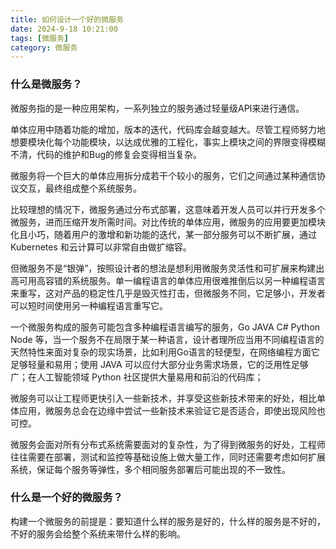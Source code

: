 ```yaml
---
title: 如何设计一个好的微服务
date: 2024-9-18 10:21:00
tags: [微服务]
category: 微服务
---
```


### 什么是微服务？

微服务指的是一种应用架构，一系列独立的服务通过轻量级API来进行通信。

单体应用中随着功能的增加，版本的迭代，代码库会越变越大。尽管工程师努力地想要模块化每个功能模块，以达成优雅的工程化，事实上模块之间的界限变得模糊不清，代码的维护和Bug的修复会变得相当复杂。

微服务将一个巨大的单体应用拆分成若干个较小的服务，它们之间通过某种通信协议交互，最终组成整个系统服务。

比较理想的情况下，微服务通过分布式部署，这意味着开发人员可以并行开发多个微服务，进而压缩开发所需时间。对比传统的单体应用，微服务的应用要更加模块化且小巧，随着用户的激增和新功能的迭代，某一部分服务可以不断扩展，通过 Kubernetes 和云计算可以非常自由做扩缩容。

但微服务不是“银弹”，按照设计者的想法是想利用微服务灵活性和可扩展来构建出高可用高容错的系统服务。单一编程语言的单体应用很难推倒后以另一种编程语言来重写，这对产品的稳定性几乎是毁灭性打击，但微服务不同，它足够小，开发者可以短时间使用另一种编程语言重写它。

一个微服务构成的服务可能包含多种编程语言编写的服务，Go JAVA C# Python Node 等，当一个服务不在局限于某一种语言，设计者理所应当用不同编程语言的天然特性来面对复杂的现实场景，比如利用Go语言的轻便型，在网络编程方面它足够轻量和易用；使用 JAVA 可以应付大部分业务需求场景，它的泛用性足够广；在人工智能领域 Python 社区提供大量易用和前沿的代码库；

微服务可以让工程师更快引入一些新技术，并享受这些新技术带来的好处，相比单体应用，微服务总会在边缘中尝试一些新技术来验证它是否适合，即使出现风险也可控。

微服务会面对所有分布式系统需要面对的复杂性，为了得到微服务的好处，工程师往往需要在部署，测试和监控等基础设施上做大量工作，同时还需要考虑如何扩展系统，保证每个服务等弹性，多个相同服务部署后可能出现的不一致性。



### 什么是一个好的微服务？

构建一个微服务的前提是：要知道什么样的服务是好的，什么样的服务是不好的，不好的服务会给整个系统来带什么样的影响。





